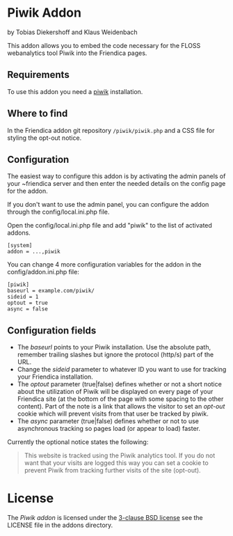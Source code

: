 Piwik Addon
============

by Tobias Diekershoff and Klaus Weidenbach

This addon allows you to embed the code necessary for the FLOSS webanalytics tool Piwik into the Friendica pages.

Requirements
------------

To use this addon you need a [piwik](http://piwik.org/) installation.

Where to find
-------------

In the Friendica addon git repository `/piwik/piwik.php` and a CSS file for styling the opt-out notice.

Configuration
-------------

The easiest way to configure this addon is by activating the admin panels of your ~friendica server and then enter the needed details on the config page for the addon.

If you don't want to use the admin panel, you can configure the addon through the config/local.ini.php file.

Open the config/local.ini.php file and add "piwik" to the list of activated addons.

    [system]
	addon = ...,piwik

You can change 4 more configuration variables for the addon in the config/addon.ini.php file:

    [piwik]
	baseurl = example.com/piwik/
    sideid = 1
    optout = true
    async = false

Configuration fields
---------------------

* The *baseurl* points to your Piwik installation. Use the absolute path, remember trailing slashes but ignore the protocol (http/s) part of the URL.
* Change the *sideid* parameter to whatever ID you want to use for tracking your Friendica installation.
* The *optout* parameter (true|false) defines whether or not a short notice about the utilization of Piwik will be displayed on every page of your Friendica site (at the bottom of the page with some spacing to the
other content). Part of the note is a link that allows the visitor to set an _opt-out_ cookie which will prevent visits from that user be tracked by piwik.
* The *async* parameter (true|false) defines whether or not to use asynchronous tracking so pages load (or appear to load) faster.

Currently the optional notice states the following:

>    This website is tracked using the Piwik analytics tool. If you do not want that your visits are logged this way you can set a cookie to prevent Piwik from tracking further visits of the site (opt-out).

License
=======

The _Piwik addon_ is licensed under the [3-clause BSD license][3] see the LICENSE file in the addons directory.

[3]: http://opensource.org/licenses/BSD-3-Clause
